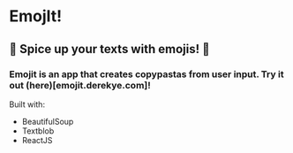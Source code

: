 # EmojIt!
## 🎉 Spice up your texts with emojis! 🎉

### Emojit is an app that creates copypastas from user input. Try it out (here)[emojit.derekye.com]!

Built with:
- BeautifulSoup
- Textblob
- ReactJS

